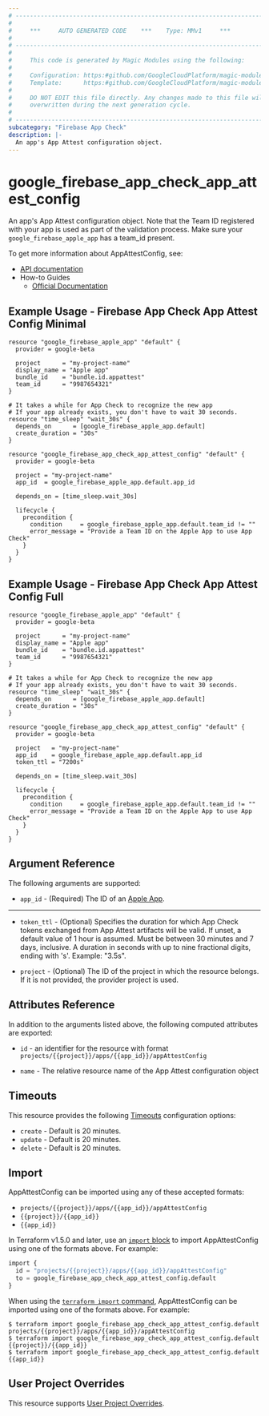 ```yaml
---
# ----------------------------------------------------------------------------
#
#     ***     AUTO GENERATED CODE    ***    Type: MMv1     ***
#
# ----------------------------------------------------------------------------
#
#     This code is generated by Magic Modules using the following:
#
#     Configuration: https:#github.com/GoogleCloudPlatform/magic-modules/tree/main/mmv1/products/firebaseappcheck/AppAttestConfig.yaml
#     Template:      https:#github.com/GoogleCloudPlatform/magic-modules/tree/main/mmv1/templates/terraform/resource.html.markdown.tmpl
#
#     DO NOT EDIT this file directly. Any changes made to this file will be
#     overwritten during the next generation cycle.
#
# ----------------------------------------------------------------------------
subcategory: "Firebase App Check"
description: |-
  An app's App Attest configuration object.
---
```


# google_firebase_app_check_app_attest_config

An app's App Attest configuration object. Note that the Team ID registered with your
app is used as part of the validation process. Make sure your `google_firebase_apple_app` has a team_id present.


To get more information about AppAttestConfig, see:

* [API documentation](https://firebase.google.com/docs/reference/appcheck/rest/v1/projects.apps.appAttestConfig)
* How-to Guides
    * [Official Documentation](https://firebase.google.com/docs/app-check)

## Example Usage - Firebase App Check App Attest Config Minimal


```hcl
resource "google_firebase_apple_app" "default" {
  provider = google-beta

  project      = "my-project-name"
  display_name = "Apple app"
  bundle_id    = "bundle.id.appattest"
  team_id      = "9987654321"
}

# It takes a while for App Check to recognize the new app
# If your app already exists, you don't have to wait 30 seconds.
resource "time_sleep" "wait_30s" {
  depends_on      = [google_firebase_apple_app.default]
  create_duration = "30s"
}

resource "google_firebase_app_check_app_attest_config" "default" {
  provider = google-beta

  project = "my-project-name"
  app_id  = google_firebase_apple_app.default.app_id

  depends_on = [time_sleep.wait_30s]

  lifecycle {
    precondition {
      condition     = google_firebase_apple_app.default.team_id != ""
      error_message = "Provide a Team ID on the Apple App to use App Check"
    }
  }
}
```
## Example Usage - Firebase App Check App Attest Config Full


```hcl
resource "google_firebase_apple_app" "default" {
  provider = google-beta

  project      = "my-project-name"
  display_name = "Apple app"
  bundle_id    = "bundle.id.appattest"
  team_id      = "9987654321"
}

# It takes a while for App Check to recognize the new app
# If your app already exists, you don't have to wait 30 seconds.
resource "time_sleep" "wait_30s" {
  depends_on      = [google_firebase_apple_app.default]
  create_duration = "30s"
}

resource "google_firebase_app_check_app_attest_config" "default" {
  provider = google-beta

  project   = "my-project-name"
  app_id    = google_firebase_apple_app.default.app_id
  token_ttl = "7200s"

  depends_on = [time_sleep.wait_30s]

  lifecycle {
    precondition {
      condition     = google_firebase_apple_app.default.team_id != ""
      error_message = "Provide a Team ID on the Apple App to use App Check"
    }
  }
}
```

## Argument Reference

The following arguments are supported:


* `app_id` -
  (Required)
  The ID of an
  [Apple App](https://firebase.google.com/docs/reference/firebase-management/rest/v1beta1/projects.iosApps#IosApp.FIELDS.app_id).


- - -


* `token_ttl` -
  (Optional)
  Specifies the duration for which App Check tokens exchanged from App Attest artifacts will be valid.
  If unset, a default value of 1 hour is assumed. Must be between 30 minutes and 7 days, inclusive.
  A duration in seconds with up to nine fractional digits, ending with 's'. Example: "3.5s".

* `project` - (Optional) The ID of the project in which the resource belongs.
    If it is not provided, the provider project is used.


## Attributes Reference

In addition to the arguments listed above, the following computed attributes are exported:

* `id` - an identifier for the resource with format `projects/{{project}}/apps/{{app_id}}/appAttestConfig`

* `name` -
  The relative resource name of the App Attest configuration object


## Timeouts

This resource provides the following
[Timeouts](https://developer.hashicorp.com/terraform/plugin/sdkv2/resources/retries-and-customizable-timeouts) configuration options:

- `create` - Default is 20 minutes.
- `update` - Default is 20 minutes.
- `delete` - Default is 20 minutes.

## Import


AppAttestConfig can be imported using any of these accepted formats:

* `projects/{{project}}/apps/{{app_id}}/appAttestConfig`
* `{{project}}/{{app_id}}`
* `{{app_id}}`


In Terraform v1.5.0 and later, use an [`import` block](https://developer.hashicorp.com/terraform/language/import) to import AppAttestConfig using one of the formats above. For example:

```tf
import {
  id = "projects/{{project}}/apps/{{app_id}}/appAttestConfig"
  to = google_firebase_app_check_app_attest_config.default
}
```

When using the [`terraform import` command](https://developer.hashicorp.com/terraform/cli/commands/import), AppAttestConfig can be imported using one of the formats above. For example:

```
$ terraform import google_firebase_app_check_app_attest_config.default projects/{{project}}/apps/{{app_id}}/appAttestConfig
$ terraform import google_firebase_app_check_app_attest_config.default {{project}}/{{app_id}}
$ terraform import google_firebase_app_check_app_attest_config.default {{app_id}}
```

## User Project Overrides

This resource supports [User Project Overrides](https://registry.terraform.io/providers/hashicorp/google/latest/docs/guides/provider_reference#user_project_override).
